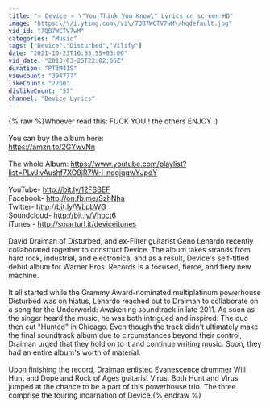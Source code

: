 ```yaml
---
title: "⭐ Device ⭐ \"You Think You Know\" Lyrics on screen HD"
image: "https:\/\/i.ytimg.com\/vi\/7QB7WCTV7wM\/hqdefault.jpg"
vid_id: "7QB7WCTV7wM"
categories: "Music"
tags: ["Device","Disturbed","Vilify"]
date: "2021-10-23T16:55:55+03:00"
vid_date: "2013-03-25T22:02:06Z"
duration: "PT3M41S"
viewcount: "394777"
likeCount: "2260"
dislikeCount: "57"
channel: "Device Lyrics"
---
```

{% raw %}Whoever read this: FUCK YOU ! the others ENJOY  :)<br /><br />You can buy the album here:<br /><a rel="nofollow" target="blank" href="https://amzn.to/2GYwvNn">https://amzn.to/2GYwvNn</a> <br /><br />The whole Album: <a rel="nofollow" target="blank" href="https://www.youtube.com/playlist?list=PLyJivAushf7XO9jR7W-I-ndgiqgwYJpdY">https://www.youtube.com/playlist?list=PLyJivAushf7XO9jR7W-I-ndgiqgwYJpdY</a><br /><br />YouTube- <a rel="nofollow" target="blank" href="http://bit.ly/12FSBEF">http://bit.ly/12FSBEF</a><br />Facebook- <a rel="nofollow" target="blank" href="http://on.fb.me/SzhNha">http://on.fb.me/SzhNha</a><br />Twitter- <a rel="nofollow" target="blank" href="http://bit.ly/WLpbWG">http://bit.ly/WLpbWG</a><br />Soundcloud- <a rel="nofollow" target="blank" href="http://bit.ly/Vhbct6">http://bit.ly/Vhbct6</a><br />iTunes - <a rel="nofollow" target="blank" href="http://smarturl.it/deviceitunes">http://smarturl.it/deviceitunes</a><br /><br />David Draiman of Disturbed, and ex-Filter guitarist Geno Lenardo recently collaborated together to construct Device. The album takes strands from hard rock, industrial, and electronica, and as a result, Device's self-titled debut album for Warner Bros. Records is a focused, fierce, and fiery new machine. <br /><br />It all started while the Grammy Award-nominated multiplatinum powerhouse Disturbed was on hiatus, Lenardo reached out to Draiman to collaborate on a song for the Underworld: Awakening soundtrack in late 2011. As soon as the singer heard the music, he was both intrigued and inspired. The duo then cut &quot;Hunted&quot; in Chicago. Even though the track didn't ultimately make the final soundtrack album due to circumstances beyond their control, Draiman urged that they hold on to it and continue writing music. Soon, they had an entire album's worth of material. <br /><br />Upon finishing the record, Draiman enlisted Evanescence drummer Will Hunt and Dope and Rock of Ages guitarist Virus. Both Hunt and Virus jumped at the chance to be a part of this powerhouse trio. The three comprise the touring incarnation of Device.{% endraw %}
